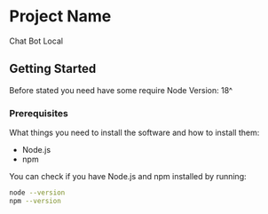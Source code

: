 # Project Name

Chat Bot Local

## Getting Started

Before stated you need have some require
Node
Version: 18^

### Prerequisites

What things you need to install the software and how to install them:

- Node.js
- npm

You can check if you have Node.js and npm installed by running:

```bash
node --version
npm --version
```
